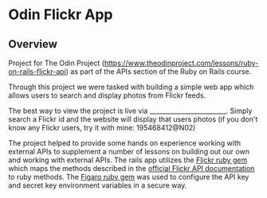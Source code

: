 # Odin Flickr App

## Overview

Project for The Odin Project (https://www.theodinproject.com/lessons/ruby-on-rails-flickr-api) as part of the APIs section of the Ruby on Rails course.

Through this project we were tasked with building a simple web app which allows users to search and display photos from Flickr feeds.

The best way to view the project is live via ________________________. Simply search a Flickr id and the website will display that users photos (if you don't know any Flickr users, try it with mine: 195468412@N02)

The project helped to provide some hands on experience working with external APIs to supplement a number of lessons on building out our own and working with external APIs. The rails app utilizes the [Flickr ruby gem](https://github.com/cyclotron3k/flickr/) which maps the methods described in the [official Flickr API documentation](https://www.flickr.com/services/api/) to ruby methods. The [Figaro ruby gem](https://github.com/laserlemon/figaro) was used to configure the API key and secret key environment variables in a secure way.
